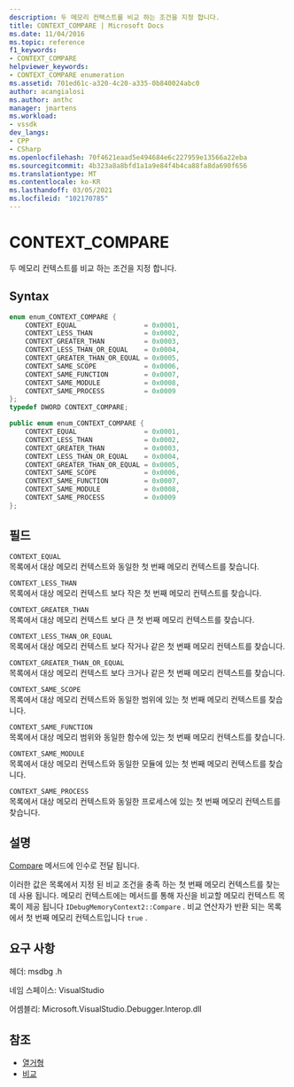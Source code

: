 ```yaml
---
description: 두 메모리 컨텍스트를 비교 하는 조건을 지정 합니다.
title: CONTEXT_COMPARE | Microsoft Docs
ms.date: 11/04/2016
ms.topic: reference
f1_keywords:
- CONTEXT_COMPARE
helpviewer_keywords:
- CONTEXT_COMPARE enumeration
ms.assetid: 701ed61c-a320-4c20-a335-0b840024abc0
author: acangialosi
ms.author: anthc
manager: jmartens
ms.workload:
- vssdk
dev_langs:
- CPP
- CSharp
ms.openlocfilehash: 70f4621eaad5e494684e6c227959e13566a22eba
ms.sourcegitcommit: 4b323a8a8bfd1a1a9e84f4b4ca88fa8da690f656
ms.translationtype: MT
ms.contentlocale: ko-KR
ms.lasthandoff: 03/05/2021
ms.locfileid: "102170785"
---
```

# <a name="context_compare"></a>CONTEXT_COMPARE
두 메모리 컨텍스트를 비교 하는 조건을 지정 합니다.

## <a name="syntax"></a>Syntax

```cpp
enum enum_CONTEXT_COMPARE {
    CONTEXT_EQUAL                 = 0x0001,
    CONTEXT_LESS_THAN             = 0x0002,
    CONTEXT_GREATER_THAN          = 0x0003,
    CONTEXT_LESS_THAN_OR_EQUAL    = 0x0004,
    CONTEXT_GREATER_THAN_OR_EQUAL = 0x0005,
    CONTEXT_SAME_SCOPE            = 0x0006,
    CONTEXT_SAME_FUNCTION         = 0x0007,
    CONTEXT_SAME_MODULE           = 0x0008,
    CONTEXT_SAME_PROCESS          = 0x0009
};
typedef DWORD CONTEXT_COMPARE;
```

```csharp
public enum enum_CONTEXT_COMPARE {
    CONTEXT_EQUAL                 = 0x0001,
    CONTEXT_LESS_THAN             = 0x0002,
    CONTEXT_GREATER_THAN          = 0x0003,
    CONTEXT_LESS_THAN_OR_EQUAL    = 0x0004,
    CONTEXT_GREATER_THAN_OR_EQUAL = 0x0005,
    CONTEXT_SAME_SCOPE            = 0x0006,
    CONTEXT_SAME_FUNCTION         = 0x0007,
    CONTEXT_SAME_MODULE           = 0x0008,
    CONTEXT_SAME_PROCESS          = 0x0009
};
```

## <a name="fields"></a>필드
`CONTEXT_EQUAL`\
목록에서 대상 메모리 컨텍스트와 동일한 첫 번째 메모리 컨텍스트를 찾습니다.

`CONTEXT_LESS_THAN`\
목록에서 대상 메모리 컨텍스트 보다 작은 첫 번째 메모리 컨텍스트를 찾습니다.

`CONTEXT_GREATER_THAN`\
목록에서 대상 메모리 컨텍스트 보다 큰 첫 번째 메모리 컨텍스트를 찾습니다.

`CONTEXT_LESS_THAN_OR_EQUAL`\
목록에서 대상 메모리 컨텍스트 보다 작거나 같은 첫 번째 메모리 컨텍스트를 찾습니다.

`CONTEXT_GREATER_THAN_OR_EQUAL`\
목록에서 대상 메모리 컨텍스트 보다 크거나 같은 첫 번째 메모리 컨텍스트를 찾습니다.

`CONTEXT_SAME_SCOPE`\
목록에서 대상 메모리 컨텍스트와 동일한 범위에 있는 첫 번째 메모리 컨텍스트를 찾습니다.

`CONTEXT_SAME_FUNCTION`\
목록에서 대상 메모리 범위와 동일한 함수에 있는 첫 번째 메모리 컨텍스트를 찾습니다.

`CONTEXT_SAME_MODULE`\
목록에서 대상 메모리 컨텍스트와 동일한 모듈에 있는 첫 번째 메모리 컨텍스트를 찾습니다.

`CONTEXT_SAME_PROCESS`\
목록에서 대상 메모리 컨텍스트와 동일한 프로세스에 있는 첫 번째 메모리 컨텍스트를 찾습니다.

## <a name="remarks"></a>설명
[Compare](../../../extensibility/debugger/reference/idebugmemorycontext2-compare.md) 메서드에 인수로 전달 됩니다.

이러한 값은 목록에서 지정 된 비교 조건을 충족 하는 첫 번째 메모리 컨텍스트를 찾는 데 사용 됩니다. 메모리 컨텍스트에는 메서드를 통해 자신을 비교할 메모리 컨텍스트 목록이 제공 됩니다 `IDebugMemoryContext2::Compare` . 비교 연산자가 반환 되는 목록에서 첫 번째 메모리 컨텍스트입니다 `true` .

## <a name="requirements"></a>요구 사항
헤더: msdbg .h

네임 스페이스: VisualStudio

어셈블리: Microsoft.VisualStudio.Debugger.Interop.dll

## <a name="see-also"></a>참조
- [열거형](../../../extensibility/debugger/reference/enumerations-visual-studio-debugging.md)
- [비교](../../../extensibility/debugger/reference/idebugmemorycontext2-compare.md)
